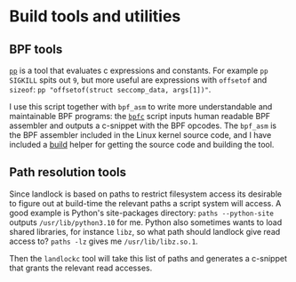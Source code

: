 # Build tools and utilities

## BPF tools
[`pp`](pp) is a tool that evaluates c expressions and constants.
For example `pp SIGKILL` spits out `9`, but more useful are expressions with
`offsetof` and `sizeof`: `pp "offsetof(struct seccomp_data, args[1])"`.

I use this script together with `bpf_asm` to write more understandable and
maintainable BPF programs: the [`bpfc`](bpfc) script inputs human readable BPF
assembler and outputs a c-snippet with the BPF opcodes.
The `bpf_asm` is the BPF assembler included in the Linux kernel source code,
and I have included a [build](bpf) helper for getting the source code and
building the tool.

## Path resolution tools
Since landlock is based on paths to restrict filesystem access its desirable to
figure out at build-time the relevant paths a script system will access.
A good example is Python's site-packages directory:
`paths --python-site` outputs `/usr/lib/python3.10` for me.
Python also sometimes wants to load shared libraries, for instance `libz`, so
what path should landlock give read access to?
`paths -lz` gives me `/usr/lib/libz.so.1`.

Then the `landlockc` tool will take this list of paths and generates a
c-snippet that grants the relevant read accesses.
